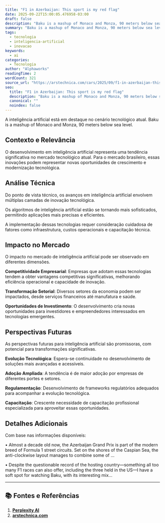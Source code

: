 ```yaml
---
title: "F1 in Azerbaijan: This sport is my red flag"
date: 2025-09-22T15:00:05.476958-03:00
draft: false
description: "Baku is a mashup of Monaco and Monza, 90 meters below sea level."
summary: "Baku is a mashup of Monaco and Monza, 90 meters below sea level."
tags:
  - tecnologia
  - inteligencia-artificial
  - inovacao
keywords:
  - ai
categories:
  - Tecnologia
author: "Alphaworks"
readingTime: 2
wordCount: 321
source_url: "https://arstechnica.com/cars/2025/09/f1-in-azerbaijan-this-sport-is-my-red-flag/"
seo:
  title: "F1 in Azerbaijan: This sport is my red flag"
  description: "Baku is a mashup of Monaco and Monza, 90 meters below sea level."
  canonical: ""
  noindex: false
---
```


A inteligência artificial está em destaque no cenário tecnológico atual. Baku is a mashup of Monaco and Monza, 90 meters below sea level.

## Contexto e Relevância

O desenvolvimento em inteligência artificial representa uma tendência significativa no mercado tecnológico atual. Para o mercado brasileiro, essas inovações podem representar novas oportunidades de crescimento e modernização tecnológica.
## Análise Técnica

Do ponto de vista técnico, os avanços em inteligência artificial envolvem múltiplas camadas de inovação tecnológica.

Os algoritmos de inteligência artificial estão se tornando mais sofisticados, permitindo aplicações mais precisas e eficientes. 

A implementação dessas tecnologias requer consideração cuidadosa de fatores como infraestrutura, custos operacionais e capacitação técnica.
## Impacto no Mercado

O impacto no mercado de inteligência artificial pode ser observado em diferentes dimensões.

**Competitividade Empresarial**: Empresas que adotam essas tecnologias tendem a obter vantagens competitivas significativas, melhorando eficiência operacional e capacidade de inovação.

**Transformação Setorial**: Diversos setores da economia podem ser impactados, desde serviços financeiros até manufatura e saúde.

**Oportunidades de Investimento**: O desenvolvimento cria novas oportunidades para investidores e empreendedores interessados em tecnologias emergentes.


## Perspectivas Futuras

As perspectivas futuras para inteligência artificial são promissoras, com potencial para transformações significativas.

**Evolução Tecnológica**: Espera-se continuidade no desenvolvimento de soluções mais avançadas e acessíveis.

**Adoção Ampliada**: A tendência é de maior adoção por empresas de diferentes portes e setores.

**Regulamentação**: Desenvolvimento de frameworks regulatórios adequados para acompanhar a evolução tecnológica.

**Capacitação**: Crescente necessidade de capacitação profissional especializada para aproveitar essas oportunidades.
## Detalhes Adicionais

Com base nas informações disponíveis:

• Almost a decade old now, the Azerbaijan Grand Prix is part of the modern breed of Formula 1 street circuits. Set on the shores of the Caspian Sea, the anti-clockwise layout manages to combine some of ...

• Despite the questionable record of the hosting country—something all too many F1 races can also offer, including the three held in the US—I have a soft spot for watching Baku, with its interesting mix...



---

## 📚 Fontes e Referências

1. **[Perplexity AI](https://www.perplexity.ai/)**
2. **[arstechnica.com](https://arstechnica.com/cars/2025/09/f1-in-azerbaijan-this-sport-is-my-red-flag/)**
